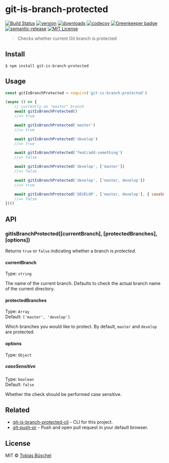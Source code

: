 # git-is-branch-protected

[![Build Status](https://img.shields.io/travis/tobiasbueschel/git-is-branch-protected/master.svg?style=flat-square)](https://travis-ci.com/tobiasbueschel/git-is-branch-protected)
[![version](https://img.shields.io/npm/v/git-is-branch-protected.svg?style=flat-square)](http://npm.im/git-is-branch-protected)
[![downloads](https://img.shields.io/npm/dm/git-is-branch-protected.svg?style=flat-square)](http://npm-stat.com/charts.html?package=git-is-branch-protected)
[![codecov](https://img.shields.io/codecov/c/github/tobiasbueschel/git-is-branch-protected.svg?style=flat-square)](https://codecov.io/gh/tobiasbueschel/git-is-branch-protected?branch=master)
[![Greenkeeper badge](https://badges.greenkeeper.io/tobiasbueschel/git-is-branch-protected.svg?style=flat-square)](https://greenkeeper.io/)
[![semantic-release](https://img.shields.io/badge/%20%20%F0%9F%93%A6%F0%9F%9A%80-semantic--release-e10079.svg?style=flat-square)](https://github.com/semantic-release/semantic-release)
[![MIT License](https://img.shields.io/npm/l/git-is-branch-protected.svg?style=flat-square)](http://opensource.org/licenses/MIT)

> Checks whether current Git branch is protected

## Install

```
$ npm install git-is-branch-protected
```

## Usage

<!-- prettier-ignore-start -->
```js
const gitIsBranchProtected = require('git-is-branch-protected')

(async () => {
	// currently on "master" branch
	await gitIsBranchProtected()
	//=> true

	await gitIsBranchProtected('master')
	//=> true

	await gitIsBranchProtected('develop')
	//=> true

	await gitIsBranchProtected('feat/add-something')
	//=> false

	await gitIsBranchProtected('develop', ['master'])
	//=> false

	await gitIsBranchProtected('develop', ['master, develop'])
	//=> true

	await gitIsBranchProtected('DEVELOP', ['master, develop'], { caseSensitive: true })
	//=> false
})()
```
<!-- prettier-ignore-end -->

## API

### gitIsBranchProtected([currentBranch], [protectedBranches], [options])

Returns `true` or `false` indicating whether a branch is _protected_.

#### currentBranch

Type: `string`

The name of the current branch. Defaults to check the actual branch name of the current directory.

#### protectedBranches

Type: `Array`<br>
Default: `['master', 'develop']`

Which branches you would like to protect. By default, `master` and `develop` are protected.

#### options

Type: `Object`

##### caseSensitive

Type: `boolean`<br>
Default: `false`

Whether the check should be performed case sensitive.

## Related

- [git-is-branch-protected-cli](https://github.com/tobiasbueschel/git-is-branch-protected-cli) - CLI for this project.
- [git-push-pr](https://github.com/tobiasbueschel/git-push-pr) - Push and open pull request in your default browser.

## License

MIT © [Tobias Büschel](https://github.com/tobiasbueschel)
